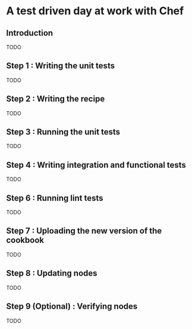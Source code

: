 # A test driven day at work with Chef

## Introduction

TODO

## Step 1 : Writing the unit tests

TODO

## Step 2 : Writing the recipe

TODO

## Step 3 : Running the unit tests

TODO

## Step 4 : Writing integration and functional tests

TODO

## Step 6 : Running lint tests

TODO

## Step 7 : Uploading the new version of the cookbook

TODO

## Step 8 : Updating nodes

TODO

## Step 9 (Optional) : Verifying nodes

TODO
